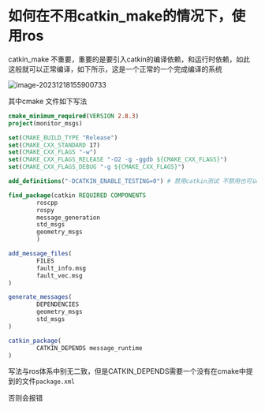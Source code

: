 # 如何在不用catkin_make的情况下，使用ros

catkin_make 不重要，重要的是要引入catkin的编译依赖，和运行时依赖，如此这般就可以正常编译，如下所示，这是一个正常的一个完成编译的系统

![image-20231218155900733](../10-文章图片/image-20231218155900733.png)

其中cmake 文件如下写法

```cmake
cmake_minimum_required(VERSION 2.8.3)
project(monitor_msgs)

set(CMAKE_BUILD_TYPE "Release")
set(CMAKE_CXX_STANDARD 17)
set(CMAKE_CXX_FLAGS "-w")
set(CMAKE_CXX_FLAGS_RELEASE "-O2 -g -ggdb ${CMAKE_CXX_FLAGS}")
set(CMAKE_CXX_FLAGS_DEBUG "-g ${CMAKE_CXX_FLAGS}")

add_definitions("-DCATKIN_ENABLE_TESTING=0") # 禁用catkin测试 不禁用也可以编译

find_package(catkin REQUIRED COMPONENTS
        roscpp
        rospy
        message_generation
        std_msgs
        geometry_msgs
        )

add_message_files(
        FILES
        fault_info.msg
        fault_vec.msg
)

generate_messages(
        DEPENDENCIES
        geometry_msgs
        std_msgs
)

catkin_package(
        CATKIN_DEPENDS message_runtime
)
```

写法与ros体系中别无二致，但是CATKIN_DEPENDS需要一个没有在cmake中提到的文件`package.xml`

否则会报错